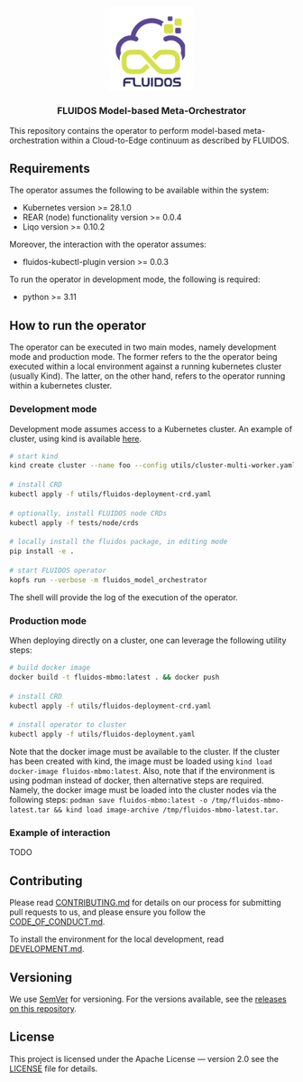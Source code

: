 <!-- markdownlint-disable first-line-h1 -->
<p align="center">
<a href="https://www.fluidos.eu/"> <img src="./docs/images/fluidoslogo.png" width="150"/> </a>
<h3 align="center">FLUIDOS Model-based Meta-Orchestrator</h3>
</p>

This repository contains the operator to perform model-based meta-orchestration within a Cloud-to-Edge continuum as described by FLUIDOS.

## Requirements

The operator assumes the following to be available within the system:
* Kubernetes version >= 28.1.0
* REAR (node) functionality version >= 0.0.4
* Liqo version >= 0.10.2

Moreover, the interaction with the operator assumes:
* fluidos-kubectl-plugin version >= 0.0.3

To run the operator in development mode, the following is required:
* python >= 3.11

## How to run the operator

The operator can be executed in two main modes, namely development mode and production mode.
The former refers to the the operator being executed within a local environment against a running kubernetes cluster (usually Kind). The latter, on the other hand, refers to the operator running within a kubernetes cluster.

### Development mode

Development mode assumes access to a Kubernetes cluster. An example of cluster, using kind is available [here](utils/cluster-multi-worker.yaml).

```bash
# start kind
kind create cluster --name foo --config utils/cluster-multi-worker.yaml --kubeconfig utils/examples/dublin-kubeconfig.yaml

# install CRD
kubectl apply -f utils/fluidos-deployment-crd.yaml

# optionally, install FLUIDOS node CRDs
kubectl apply -f tests/node/crds

# locally install the fluidos package, in editing mode
pip install -e .

# start FLUIDOS operator
kopfs run --verbose -m fluidos_model_orchestrator
```

The shell will provide the log of the execution of the operator.

### Production mode

When deploying directly on a cluster, one can leverage the following utility steps:

```bash
# build docker image
docker build -t fluidos-mbmo:latest . && docker push

# install CRD
kubectl apply -f utils/fluidos-deployment-crd.yaml

# install operator to cluster
kubectl apply -f utils/fluidos-deployment.yaml
```

Note that the docker image must be available to the cluster. If the cluster has been created with kind, the image must be loaded using `kind load docker-image fluidos-mbmo:latest`. Also, note that if the environment is using podman instead of docker, then alternative steps are required. Namely, the docker image must be loaded into the cluster nodes via the following steps:
`podman save fluidos-mbmo:latest -o /tmp/fluidos-mbmo-latest.tar && kind load image-archive /tmp/fluidos-mbmo-latest.tar`.

### Example of interaction

TODO

## Contributing

Please read [CONTRIBUTING.md](CONTRIBUTING.md)
for details on our process for submitting pull requests to us, and please ensure
you follow the [CODE_OF_CONDUCT.md](CODE_OF_CONDUCT.md).

To install the environment for the local development,
read [DEVELOPMENT.md](DEVELOPMENT.md).


## Versioning

We use [SemVer](http://semver.org/) for versioning. For the versions available, see the [releases on this repository](https://github.com/fluidos-project/fluidos-modelbased-metaorchestrator/releases).


## License

This project is licensed under the Apache License — version 2.0
see the [LICENSE](LICENSE) file for details.
